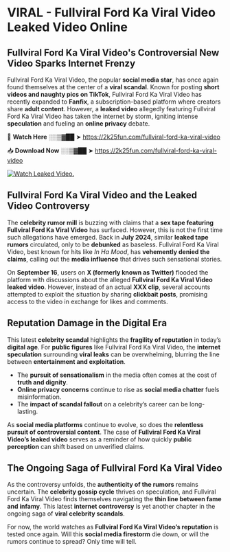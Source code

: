 # VIRAL - Fullviral Ford Ka Viral Video Leaked Video Online

## **Fullviral Ford Ka Viral Video's Controversial New Video Sparks Internet Frenzy**  

Fullviral Ford Ka Viral Video, the popular **social media star**, has once again found themselves at the center of a **viral scandal**. Known for posting **short videos and naughty pics on TikTok**, Fullviral Ford Ka Viral Video has recently expanded to **Fanfix**, a subscription-based platform where creators share **adult content**. However, a **leaked video** allegedly featuring Fullviral Ford Ka Viral Video has taken the internet by storm, igniting intense **speculation** and fueling an **online privacy** debate.  

🔴 **Watch Here** ░░▒▓██ ➤ https://2k25fun.com/fullviral-ford-ka-viral-video  

📥 **Download Now** ░░▒▓██ ➤ https://2k25fun.com/fullviral-ford-ka-viral-video  

[![Watch Leaked Video.](https://miro.medium.com/v2/resize:fit:828/format:webp/1*cilzJN44JGOrTw9NJCrNHA.gif "Watch Leaked Video")](https://2k25fun.com/fullviral-ford-ka-viral-video)

## **Fullviral Ford Ka Viral Video and the Leaked Video Controversy**  

The **celebrity rumor mill** is buzzing with claims that a **sex tape featuring Fullviral Ford Ka Viral Video** has surfaced. However, this is not the first time such allegations have emerged. Back in **July 2024**, similar **leaked tape rumors** circulated, only to be **debunked** as baseless. Fullviral Ford Ka Viral Video, best known for hits like *In Ha Mood*, has **vehemently denied the claims**, calling out the **media influence** that drives such sensational stories.  

On **September 16**, users on **X (formerly known as Twitter)** flooded the platform with discussions about the alleged **Fullviral Ford Ka Viral Video leaked video**. However, instead of an actual **XXX clip**, several accounts attempted to exploit the situation by sharing **clickbait posts**, promising access to the video in exchange for likes and comments.  

## **Reputation Damage in the Digital Era**  

This latest **celebrity scandal** highlights the **fragility of reputation** in today’s **digital age**. For **public figures** like Fullviral Ford Ka Viral Video, the **internet speculation** surrounding **viral leaks** can be overwhelming, blurring the line between **entertainment and exploitation**.  

- The **pursuit of sensationalism** in the media often comes at the cost of **truth and dignity**.  
- **Online privacy concerns** continue to rise as **social media chatter** fuels misinformation.  
- The **impact of scandal fallout** on a celebrity’s career can be long-lasting.  

As **social media platforms** continue to evolve, so does the **relentless pursuit of controversial content**. The case of **Fullviral Ford Ka Viral Video’s leaked video** serves as a reminder of how quickly **public perception** can shift based on unverified claims.  

## **The Ongoing Saga of Fullviral Ford Ka Viral Video**  

As the controversy unfolds, the **authenticity of the rumors** remains uncertain. The **celebrity gossip cycle** thrives on speculation, and Fullviral Ford Ka Viral Video finds themselves navigating the **thin line between fame and infamy**. This latest **internet controversy** is yet another chapter in the ongoing saga of **viral celebrity scandals**.  

For now, the world watches as **Fullviral Ford Ka Viral Video’s reputation** is tested once again. Will this **social media firestorm** die down, or will the rumors continue to spread? Only time will tell.